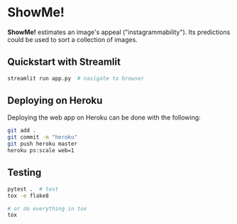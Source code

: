 # ShowMe!
**ShowMe!** estimates an image's appeal ("instagrammability"). Its predictions could be used to sort a collection of images.

## Quickstart with Streamlit
```bash
streamlit run app.py  # navigate to browser
```
## Deploying on Heroku
Deploying the web app on Heroku can be done with the following:
```bash
git add .
git commit -m "heroku"
git push heroku master
heroku ps:scale web=1
```
## Testing
```bash
pytest .  # test
tox -e flake8

# or do everything in tox
tox
```
